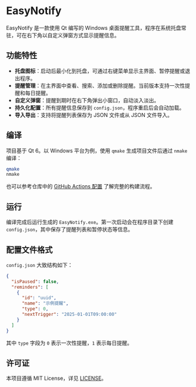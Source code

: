 # EasyNotify

EasyNotify 是一款使用 Qt 编写的 Windows 桌面提醒工具，程序在系统托盘常驻，可在右下角以自定义弹窗方式显示提醒信息。

## 功能特性

- **托盘图标**：启动后最小化到托盘，可通过右键菜单显示主界面、暂停提醒或退出程序。
- **提醒管理**：在主界面中查看、搜索、添加或删除提醒。当前版本支持一次性提醒和每日提醒。
- **自定义弹窗**：提醒到期时在右下角弹出小窗口，自动淡入淡出。
- **持久化配置**：所有提醒信息保存到 `config.json`，程序重启后会自动加载。
- **导入导出**：支持将提醒列表保存为 JSON 文件或从 JSON 文件导入。

## 编译

项目基于 Qt 6。以 Windows 平台为例，使用 `qmake` 生成项目文件后通过 `nmake` 编译：

```bash
qmake
nmake
```

也可以参考仓库中的 [GitHub Actions 配置](.github/workflows/build.yml) 了解完整的构建流程。

## 运行

编译完成后运行生成的 `EasyNotify.exe`。第一次启动会在程序目录下创建 `config.json`，其中保存了提醒列表和暂停状态等信息。

## 配置文件格式

`config.json` 大致结构如下：

```json
{
  "isPaused": false,
  "reminders": [
    {
      "id": "uuid",
      "name": "示例提醒",
      "type": 0,
      "nextTrigger": "2025-01-01T09:00:00"
    }
  ]
}
```

其中 `type` 字段为 `0` 表示一次性提醒，`1` 表示每日提醒。

## 许可证

本项目遵循 MIT License，详见 [LICENSE](LICENSE)。

